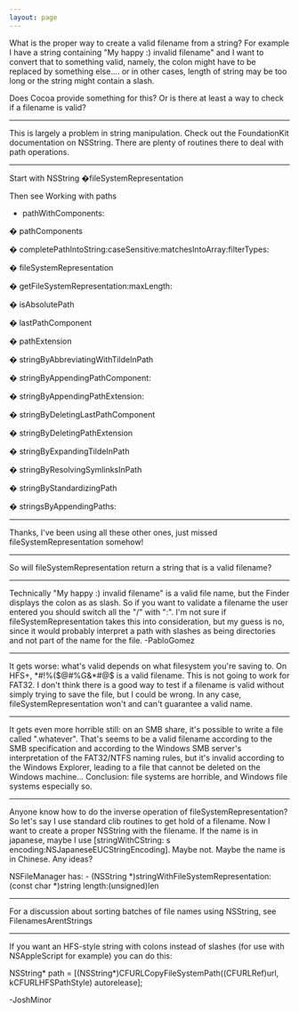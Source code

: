 ```yaml
---
layout: page
---
```


What is the proper way to create a valid filename from a string? For example I have a string containing "My happy :) invalid filename" and I want to convert that to something valid, namely, the colon might have to be replaced by something else.... or in other cases, length of string may be too long or the string might contain a slash. 

Does Cocoa provide something for this? Or is there at least a way to check if a filename is valid?

----

This is largely a problem in string manipulation. Check out the FoundationKit documentation on NSString. There are plenty of routines there to deal with path operations.

----
Start with NSString �fileSystemRepresentation

Then see
Working with paths 
+ pathWithComponents:

� pathComponents

� completePathIntoString:caseSensitive:matchesIntoArray:filterTypes:

� fileSystemRepresentation

� getFileSystemRepresentation:maxLength:

� isAbsolutePath

� lastPathComponent

� pathExtension

� stringByAbbreviatingWithTildeInPath

� stringByAppendingPathComponent:

� stringByAppendingPathExtension:

� stringByDeletingLastPathComponent

� stringByDeletingPathExtension

� stringByExpandingTildeInPath

� stringByResolvingSymlinksInPath

� stringByStandardizingPath

� stringsByAppendingPaths:

----

Thanks, I've been using all these other ones, just missed fileSystemRepresentation somehow!

----

So will     fileSystemRepresentation return a string that is a valid filename?

----

Technically "My happy :) invalid filename" is a valid file name, but the Finder displays the colon as as slash. So if you want to validate a filename the user entered you should switch all the "/" with ":". I'm not sure if fileSystemRepresentation takes this into consideration, but my guess is no, since it would probably interpret a path with slashes as being directories and not part of the name for the file. -PabloGomez

----

It gets worse: what's valid depends on what filesystem you're saving to. On HFS+, *#!%($@#%G&*#@$ is a valid filename. This is not going to work for FAT32. I don't think there is a good way to test if a filename is valid without simply trying to save the file, but I could be wrong. In any case,     fileSystemRepresentation won't and can't guarantee a valid name.

----

It gets even more horrible still: on an SMB share, it's possible to write a file called ".whatever". That's seems to be a valid filename according to the SMB specification and according to the Windows SMB server's interpretation of the FAT32/NTFS naming rules, but it's invalid according to the Windows Explorer, leading to a file that cannot be deleted on the Windows machine... Conclusion: file systems are horrible, and Windows file systems especially so.

----

Anyone know how to do the inverse operation of fileSystemRepresentation?  So let's say I use standard clib routines to get hold of a filename.  Now I want to create a proper NSString with the filename.  If the name is in japanese, maybe I use [stringWithCString: s encoding:NSJapaneseEUCStringEncoding].  Maybe not.  Maybe the name is in Chinese.  Any ideas?

NSFileManager has:     - (NSString *)stringWithFileSystemRepresentation:(const char *)string length:(unsigned)len

----

For a discussion about sorting batches of file names using NSString, see FilenamesArentStrings

----

If you want an HFS-style string with colons instead of slashes (for use with NSAppleScript for example) you can do this:

    
NSString* path = [(NSString*)CFURLCopyFileSystemPath((CFURLRef)url, kCFURLHFSPathStyle) autorelease];


-JoshMinor
